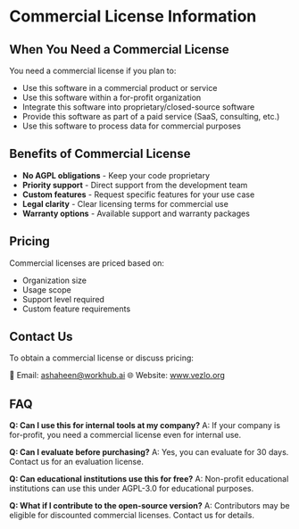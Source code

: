 # Commercial License Information

## When You Need a Commercial License

You need a commercial license if you plan to:

- Use this software in a commercial product or service
- Use this software within a for-profit organization
- Integrate this software into proprietary/closed-source software
- Provide this software as part of a paid service (SaaS, consulting, etc.)
- Use this software to process data for commercial purposes

## Benefits of Commercial License

- **No AGPL obligations** - Keep your code proprietary
- **Priority support** - Direct support from the development team
- **Custom features** - Request specific features for your use case
- **Legal clarity** - Clear licensing terms for commercial use
- **Warranty options** - Available support and warranty packages

## Pricing

Commercial licenses are priced based on:
- Organization size
- Usage scope
- Support level required
- Custom feature requirements

## Contact Us

To obtain a commercial license or discuss pricing:

📧 Email: ashaheen@workhub.ai
🌐 Website: www.vezlo.org

## FAQ

**Q: Can I use this for internal tools at my company?**
A: If your company is for-profit, you need a commercial license even for internal use.

**Q: Can I evaluate before purchasing?**
A: Yes, you can evaluate for 30 days. Contact us for an evaluation license.

**Q: Can educational institutions use this for free?**
A: Non-profit educational institutions can use this under AGPL-3.0 for educational purposes.

**Q: What if I contribute to the open-source version?**
A: Contributors may be eligible for discounted commercial licenses. Contact us for details.
